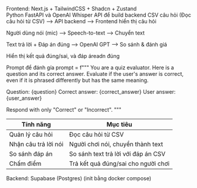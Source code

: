 Frontend: Next.js + TailwindCSS + Shadcn + Zustand  
Python FastAPI và OpenAI Whisper API để build backend
CSV câu hỏi (Đọc câu hỏi từ CSV) --> API backend --> Frontend hiển thị câu hỏi

Người dùng nói (mic) --> Speech-to-text --> Chuyển text

Text trả lời + Đáp án đúng --> OpenAI GPT --> So sánh & đánh giá

Hiển thị kết quả đúng/sai, và đáp áreadn đúng


Prompt để đánh gía 
prompt = f"""
You are a quiz evaluator. Here is a question and its correct answer. 
Evaluate if the user's answer is correct, even if it is phrased differently but has the same meaning.

Question: {question}
Correct answer: {correct_answer}
User answer: {user_answer}

Respond with only "Correct" or "Incorrect".
"""


| Tính năng              | Mục tiêu |
|------------------------|----------|
| Quản lý câu hỏi        | Đọc câu hỏi từ CSV |
| Nhận câu trả lời nói   | Người chơi nói, chuyển thành text |
| So sánh đáp án         | So sánh text trả lời với đáp án CSV |
| Chấm điểm              | Trả kết quả đúng/sai cho người chơi |


Backend: Supabase (Postgres) (init bằng docker compose)